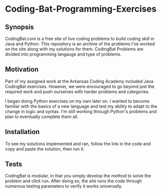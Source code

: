 # Coding-Bat-Programming-Exercises

## Synopsis

CodingBat.com is a free site of live coding problems to build coding skill in Java and Python. This repository is an archive of the problems I've worked on the site along with my solutions for them. 
CodingBat Problems are divided into programming langauge and type of problems.

## Motivation

Part of my assigned work at the Arkansas Coding Academy included Java CodingBat exercises. However, we were encouraged to go beyond just the required work and push ourselves with harder problems and categories. 

I began doing Python exercises on my own later on. I wanted to become familiar with the basics of a new language and test my ability to adapt to the change in logic and syntax. I'm still working through Python's problems and plan to eventually complete them all.


## Installation

To see my solutions implemented and ran, follow the link in the code and copy and paste the solution, then run it.

## Tests

CodingBat is modular, in that you simply develop the method to solve the problem and click run. After doing so, the site runs the code through numerous testing parameters to verify it works universally.


